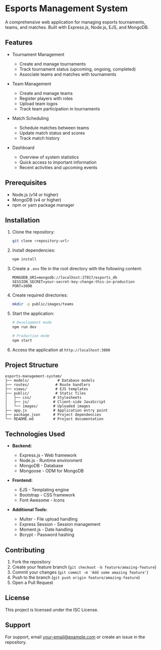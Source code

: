 # Esports Management System

A comprehensive web application for managing esports tournaments, teams, and matches. Built with Express.js, Node.js, EJS, and MongoDB.

## Features

- Tournament Management
  - Create and manage tournaments
  - Track tournament status (upcoming, ongoing, completed)
  - Associate teams and matches with tournaments

- Team Management
  - Create and manage teams
  - Register players with roles
  - Upload team logos
  - Track team participation in tournaments

- Match Scheduling
  - Schedule matches between teams
  - Update match status and scores
  - Track match history

- Dashboard
  - Overview of system statistics
  - Quick access to important information
  - Recent activities and upcoming events

## Prerequisites

- Node.js (v14 or higher)
- MongoDB (v4 or higher)
- npm or yarn package manager

## Installation

1. Clone the repository:
   ```bash
   git clone <repository-url>
   ```

2. Install dependencies:
   ```bash
   npm install
   ```

3. Create a `.env` file in the root directory with the following content:
   ```
   MONGODB_URI=mongodb://localhost:27017/esports_db
   SESSION_SECRET=your-secret-key-change-this-in-production
   PORT=3000
   ```

4. Create required directories:
   ```bash
   mkdir -p public/images/teams
   ```

5. Start the application:
   ```bash
   # Development mode
   npm run dev

   # Production mode
   npm start
   ```

6. Access the application at `http://localhost:3000`

## Project Structure

```
esports-management-system/
├── models/             # Database models
├── routes/            # Route handlers
├── views/             # EJS templates
├── public/            # Static files
│   ├── css/          # Stylesheets
│   ├── js/           # Client-side JavaScript
│   └── images/       # Uploaded images
├── app.js            # Application entry point
├── package.json      # Project dependencies
└── README.md         # Project documentation
```

## Technologies Used

- **Backend:**
  - Express.js - Web framework
  - Node.js - Runtime environment
  - MongoDB - Database
  - Mongoose - ODM for MongoDB

- **Frontend:**
  - EJS - Templating engine
  - Bootstrap - CSS framework
  - Font Awesome - Icons

- **Additional Tools:**
  - Multer - File upload handling
  - Express Session - Session management
  - Moment.js - Date handling
  - Bcrypt - Password hashing

## Contributing

1. Fork the repository
2. Create your feature branch (`git checkout -b feature/amazing-feature`)
3. Commit your changes (`git commit -m 'Add some amazing feature'`)
4. Push to the branch (`git push origin feature/amazing-feature`)
5. Open a Pull Request

## License

This project is licensed under the ISC License.

## Support

For support, email [your-email@example.com](mailto:your-email@example.com) or create an issue in the repository.
